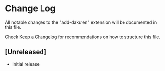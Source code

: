 # Change Log

All notable changes to the "add-dakuten" extension will be documented in this file.

Check [Keep a Changelog](http://keepachangelog.com/) for recommendations on how to structure this file.

## [Unreleased]

- Initial release